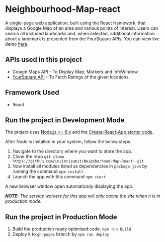 # Neighbourhood-Map-react
A single-page web application, built using the React framework, that displays a Google Map of an area and various points of interest. Users can search all included landmarks and, when selected, additional information about a landmark is presented from the FourSquare APIs.
You can view live demo [here](https://nearby-places23.herokuapp.com/).
## APIs used in this project
* Google Maps API - To Display Map, Markers and InfoWindow.
* [FourSquare API](https://developer.foursquare.com/) - To Fetch Ratings of the given locations.

## Framework Used
* React

##  Run the project in Development Mode
The project uses [Node.js >= 6.x](https://nodejs.org/en/) and the [Create-React-App starter code](https://github.com/facebookincubator/create-react-app).

After Node is installed in your system, follow the below steps.

1. Navigate to the directory where you want to store the app.
2. Clone the repo `git clone https://github.com/invincisumit/Neighborhood-Map-React-.git`
3. Now install all modules listed as dependencies in `package.json` by running the command `npm install`
4. Launch the app with this command `npm start`

A new browser window open automatically displaying the app.

***NOTE:*** *The service workers for this app will only cache the site when it is in production mode.*

## Run the project in Production Mode

1. Build the production ready optimised code. `npm run build`
2. Deploy it to `gh-pages` branch by `npm run deploy`
